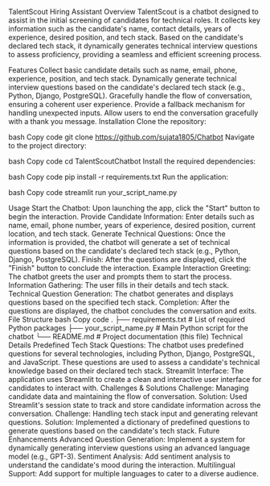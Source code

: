TalentScout Hiring Assistant
Overview
TalentScout is a chatbot designed to assist in the initial screening of candidates for technical roles. It collects key information such as the candidate's name, contact details, years of experience, desired position, and tech stack. Based on the candidate's declared tech stack, it dynamically generates technical interview questions to assess proficiency, providing a seamless and efficient screening process.

Features
Collect basic candidate details such as name, email, phone, experience, position, and tech stack.
Dynamically generate technical interview questions based on the candidate's declared tech stack (e.g., Python, Django, PostgreSQL).
Gracefully handle the flow of conversation, ensuring a coherent user experience.
Provide a fallback mechanism for handling unexpected inputs.
Allow users to end the conversation gracefully with a thank you message.
Installation
Clone the repository:

bash
Copy code
git clone https://github.com/sujata1805/Chatbot
Navigate to the project directory:

bash
Copy code
cd TalentScoutChatbot
Install the required dependencies:

bash
Copy code
pip install -r requirements.txt
Run the application:

bash
Copy code
streamlit run your_script_name.py


Usage
Start the Chatbot: Upon launching the app, click the "Start" button to begin the interaction.
Provide Candidate Information: Enter details such as name, email, phone number, years of experience, desired position, current location, and tech stack.
Generate Technical Questions: Once the information is provided, the chatbot will generate a set of technical questions based on the candidate's declared tech stack (e.g., Python, Django, PostgreSQL).
Finish: After the questions are displayed, click the "Finish" button to conclude the interaction.
Example Interaction
Greeting: The chatbot greets the user and prompts them to start the process.
Information Gathering: The user fills in their details and tech stack.
Technical Question Generation: The chatbot generates and displays questions based on the specified tech stack.
Completion: After the questions are displayed, the chatbot concludes the conversation and exits.
File Structure
bash
Copy code
.
├── requirements.txt       # List of required Python packages
├── your_script_name.py    # Main Python script for the chatbot
└── README.md              # Project documentation (this file)
Technical Details
Predefined Tech Stack Questions: The chatbot uses predefined questions for several technologies, including Python, Django, PostgreSQL, and JavaScript. These questions are used to assess a candidate's technical knowledge based on their declared tech stack.
Streamlit Interface: The application uses Streamlit to create a clean and interactive user interface for candidates to interact with.
Challenges & Solutions
Challenge: Managing candidate data and maintaining the flow of conversation.
Solution: Used Streamlit's session state to track and store candidate information across the conversation.
Challenge: Handling tech stack input and generating relevant questions.
Solution: Implemented a dictionary of predefined questions to generate questions based on the candidate's tech stack.
Future Enhancements
Advanced Question Generation: Implement a system for dynamically generating interview questions using an advanced language model (e.g., GPT-3).
Sentiment Analysis: Add sentiment analysis to understand the candidate's mood during the interaction.
Multilingual Support: Add support for multiple languages to cater to a diverse audience.
